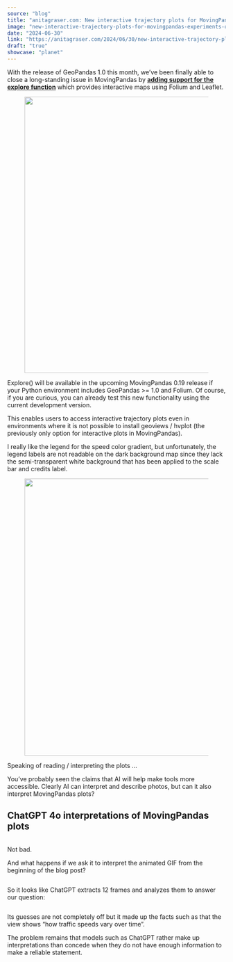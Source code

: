 ```yaml
---
source: "blog"
title: "anitagraser.com: New interactive trajectory plots for MovingPandas & experiments on their interpretation using ChatGPT 4o"
image: "new-interactive-trajectory-plots-for-movingpandas-experiments-on-their-interpretation-using-chatgpt-4o."
date: "2024-06-30"
link: "https://anitagraser.com/2024/06/30/new-interactive-trajectory-plots-for-movingpandas-experiments-on-their-interpretation-using-chatgpt-4o/"
draft: "true"
showcase: "planet"
---
```


<p>With the release of GeoPandas 1.0 this month, we&#8217;ve been finally able to close a long-standing issue in MovingPandas by <strong><a href="https://github.com/movingpandas/movingpandas/commit/bd13a62aec2ea8eb6f9bde144dcb2ed2818905ef">adding support for the explore function</a></strong> which provides interactive maps using Folium and Leaflet. </p>



<figure class="wp-block-image size-large"><img alt="" class="wp-image-9027" height="636" src="https://anitagraser.com/wp-content/uploads/2024/06/mpd-explore.gif?w=936" tabindex="0" width="936" /></figure>



<p>Explore() will be available in the upcoming MovingPandas 0.19 release if your Python environment includes GeoPandas &gt;= 1.0 and Folium. Of course, if you are curious, you can already test this new functionality using the current development version.</p>



<p>This enables users to access interactive trajectory plots even in environments where it is not possible to install geoviews / hvplot (the previously only option for interactive plots in MovingPandas). </p>



<p>I really like the legend for the speed color gradient, but unfortunately, the legend labels are not readable on the dark background map since they lack the semi-transparent white background that has been applied to the scale bar and credits label. </p>



<figure class="wp-block-image size-large"><a href="https://anitagraser.com/wp-content/uploads/2024/06/image.png"><img alt="" class="wp-image-9031" height="638" src="https://anitagraser.com/wp-content/uploads/2024/06/image.png?w=936" tabindex="0" width="936" /></a></figure>



<p>Speaking of reading / interpreting the plots &#8230;</p>



<p>You&#8217;ve probably seen the claims that AI will help make tools more accessible. Clearly AI can interpret and describe photos, but can it also interpret MovingPandas plots? </p>



<h2 class="wp-block-heading">ChatGPT 4o interpretations of MovingPandas plots</h2>



<figure class="wp-block-image size-full"><a href="https://anitagraser.com/wp-content/uploads/2024/06/image-2.png"><img alt="" class="wp-image-9034" src="https://anitagraser.com/wp-content/uploads/2024/06/image-2.png" tabindex="0" /></a></figure>



<p>Not bad. </p>



<p>And what happens if we ask it to interpret the animated GIF from the beginning of the blog post? </p>



<figure class="wp-block-image size-full"><a href="https://anitagraser.com/wp-content/uploads/2024/06/image-4.png"><img alt="" class="wp-image-9038" src="https://anitagraser.com/wp-content/uploads/2024/06/image-4.png" tabindex="0" /></a></figure>



<p>So it looks like ChatGPT extracts 12 frames and analyzes them to answer our question: </p>



<figure class="wp-block-image size-full"><a href="https://anitagraser.com/wp-content/uploads/2024/06/image-5.png"><img alt="" class="wp-image-9039" src="https://anitagraser.com/wp-content/uploads/2024/06/image-5.png" tabindex="0" /></a></figure>



<p>Its guesses are not completely off but it made up the facts such as that the view shows &#8220;how traffic speeds vary over time&#8221;.</p>



<p>The problem remains that models such as ChatGPT rather make up interpretations than concede when they do not have enough information to make a reliable statement. </p>
